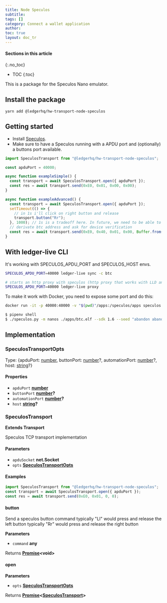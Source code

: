 ```yaml
---
title: Node Speculos
subtitle:
tags: []
category: Connect a wallet application
author:
toc: true
layout: doc_tr
---
```


#### Sections in this article
{:.no_toc}
* TOC
{:toc}

This is a package for the Speculos Nano emulator.

## Install the package

`yarn add @ledgerhq/hw-transport-node-speculos`

## Getting started

-   Install [Speculos](../../speculos/installation/build).
-   Make sure to have a Speculos running with a APDU port and (optionally) a buttons port available.

```js
import SpeculosTransport from "@ledgerhq/hw-transport-node-speculos";

const apduPort = 40000;

async function exampleSimple() {
  const transport = await SpeculosTransport.open({ apduPort });
  const res = await transport.send(0xE0, 0x01, 0x00, 0x00);
}

async function exampleAdvanced() {
  const transport = await SpeculosTransport.open({ apduPort });
  setTimeout(() => {
    // in 1s i'll click on right button and release
    transport.button("Rr");
  }, 1000); // 1s is a tradeoff here. In future, we need to be able to "await & expect a text" but that will need a feature from speculos to notify us when text changes.
  // derivate btc address and ask for device verification
  const res = await transport.send(0xE0, 0x40, 0x01, 0x00, Buffer.from("058000002c8000000080000000000000000000000f"));
}
```

## With ledger-live CLI

It's working with SPECULOS_APDU_PORT and SPECULOS_HOST envs.

```sh
SPECULOS_APDU_PORT=40000 ledger-live sync -c btc

# starts an http proxy with speculos (http proxy that works with LLD and LLM)
SPECULOS_APDU_PORT=40000 ledger-live proxy
```

To make it work with Docker, you need to expose some port and do this:

```sh
docker run -it -p 40000:40000 -v "$(pwd)"/apps:/speculos/apps speculos /bin/bash

$ pipenv shell
$ ./speculos.py -m nanos ./apps/btc.elf --sdk 1.6 --seed "abandon abandon abandon abandon abandon abandon abandon abandon abandon abandon abandon about" --display headless --apdu-port 40000
```

## Implementation

### SpeculosTransportOpts

Type: {apduPort: [number](https://developer.mozilla.org/docs/Web/JavaScript/Reference/Global_Objects/Number), buttonPort: [number](https://developer.mozilla.org/docs/Web/JavaScript/Reference/Global_Objects/Number)?, automationPort: [number](https://developer.mozilla.org/docs/Web/JavaScript/Reference/Global_Objects/Number)?, host: [string](https://developer.mozilla.org/docs/Web/JavaScript/Reference/Global_Objects/String)?}

#### Properties

-   `apduPort` **[number](https://developer.mozilla.org/docs/Web/JavaScript/Reference/Global_Objects/Number)**
-   `buttonPort` **[number](https://developer.mozilla.org/docs/Web/JavaScript/Reference/Global_Objects/Number)?**
-   `automationPort` **[number](https://developer.mozilla.org/docs/Web/JavaScript/Reference/Global_Objects/Number)?**
-   `host` **[string](https://developer.mozilla.org/docs/Web/JavaScript/Reference/Global_Objects/String)?**

### SpeculosTransport

**Extends Transport**

Speculos TCP transport implementation

#### Parameters

-   `apduSocket` **net.Socket**
-   `opts` **[SpeculosTransportOpts](#speculostransportopts)**

#### Examples

```javascript
import SpeculosTransport from "@ledgerhq/hw-transport-node-speculos";
const transport = await SpeculosTransport.open({ apduPort });
const res = await transport.send(0xE0, 0x01, 0, 0);
```

#### button

Send a speculos button command
typically "Ll" would press and release the left button
typically "Rr" would press and release the right button

**Parameters**

-   `command` **any**

Returns **[Promise](https://developer.mozilla.org/docs/Web/JavaScript/Reference/Global_Objects/Promise)&lt;void>**

#### open

**Parameters**

-   `opts` **[SpeculosTransportOpts](#speculostransportopts)**

Returns **[Promise](https://developer.mozilla.org/docs/Web/JavaScript/Reference/Global_Objects/Promise)&lt;[SpeculosTransport](#speculostransport)>**

